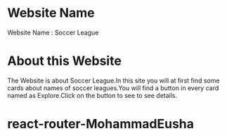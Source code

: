 # Website Name

Website Name : Soccer League

# About this Website

The Website is about Soccer League.In this site you will at first find some cards about names of soccer leagues.You will find a button in every card named as Explore.Click on the button to see to see details.

# react-router-MohammadEusha
